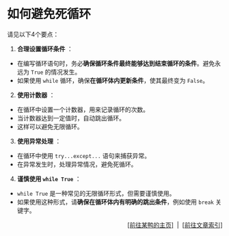 # 如何避免死循环

请见以下4个要点：

1. **合理设置循环条件** ：

* 在编写循环语句时，务必**确保循环条件最终能够达到结束循环的条件**。避免永远为 `True` 的情况发生。
* 如果使用 `while` 循环，确保**在循环体内更新条件**，使其最终变为 `False`。

2. **使用计数器** ：

* 在循环中设置一个计数器，用来记录循环的次数。
* 当计数器达到一定值时，自动跳出循环。
* 这样可以避免无限循环。

3. **使用异常处理** ：

* 在循环中使用 `try...except...` 语句来捕获异常。
* 在异常发生时，处理异常情况，避免死循环。

4. **谨慎使用 `while True`** ：

* `while True` 是一种常见的无限循环形式，但需要谨慎使用。
* 如果使用这种形式，请**确保在循环体内有明确的跳出条件**，例如使用 `break` 关键字。

<div style="text-align: right;">
    <a href="https://duckduckstudio.github.io/yazicbs.github.io/" target="_blank">[前往某鸭的主页]</a>
    &nbsp;|&nbsp;
    <a href="https://duckduckstudio.github.io/yazicbs.github.io/Articles/Articles/" target="_blank">[前往文章索引]</a>
</div>
